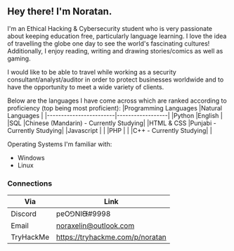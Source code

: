 ## Hey there! I'm Noratan.

I'm an Ethical Hacking & Cybersecurity student who is very passionate about keeping education free, particularly
language learning. I love the idea of travelling the globe one day to see the world's fascinating cultures! Additionally,
I enjoy reading, writing and drawing stories/comics as well as gaming.

I would like to be able to travel while working as a security consultant/analyst/auditor in order to
protect businesses worldwide and to have the opportunity to meet a wide variety of clients.

Below are the languages I have come across which are ranked according to proficiency (top being most proficient):
|Programming Languages   |Natural Languages |
|------------------------|------------------|
|Python                  |English           |
|SQL                     |Chinese (Mandarin) - Currently Studying|
|HTML & CSS              |Punjabi - Currently Studying|
|Javascript              |                  |
|PHP                     |                  |
|C++  - Currently Studying|                  |

Operating Systems I'm familiar with:
- Windows
- Linux

### Connections

|Via|Link|
|--------|--------|
|Discord |pɐO⅁NIᙠ#9998|
|Email | noraxelin@outlook.com|
|TryHackMe | https://tryhackme.com/p/noratan |

<!---

- 👋 Hi, I’m @noratanxz
- 👀 I’m interested in ...
- 🌱 I’m currently learning ...
- 💞️ I’m looking to collaborate on ...
- 📫 How to reach me ...

noratanxz/noratanxz is a ✨ special ✨ repository because its `README.md` (this file) appears on your GitHub profile.
You can click the Preview link to take a look at your changes.
--->
